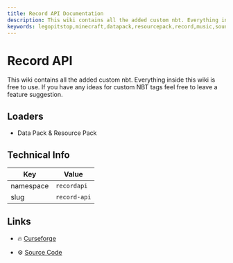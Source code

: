 ```yaml
---
title: Record API Documentation
description: This wiki contains all the added custom nbt. Everything inside this wiki is free to use. If you have any ideas for custom NBT tags feel free to leave a feature suggestion.
keywords: legopitstop,minecraft,datapack,resourcepack,record,music,sounds,api,customizable,creeper,nbt
---
```


# Record API

This wiki contains all the added custom nbt. Everything inside this wiki is free to use. If you have any ideas for custom NBT tags feel free to leave a feature suggestion.

## Loaders

- Data Pack & Resource Pack

## Technical Info

| Key       | Value        |
| --------- | ------------ |
| namespace | `recordapi`  |
| slug      | `record-api` |

## Links

- :fire: [Curseforge](https://www.curseforge.com/minecraft/customization/record-api-datapack)
<!-- - :wrench: [Modrinth](https://modrinth.com/datapack/record-api-datapack) -->
- :gear: [Source Code](https://github.com/lpsmods/record-api)
